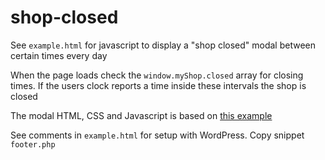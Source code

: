 # shop-closed

See `example.html` for javascript to display a
"shop closed" modal between certain times every day

When the page loads check the `window.myShop.closed` array for closing times.
If the users clock reports a time inside these intervals the shop is closed

The modal HTML, CSS and Javascript is based on 
[this example](https://www.w3schools.com/howto/howto_css_modals.asp)

See comments in `example.html` for setup with WordPress.
Copy snippet `footer.php`

